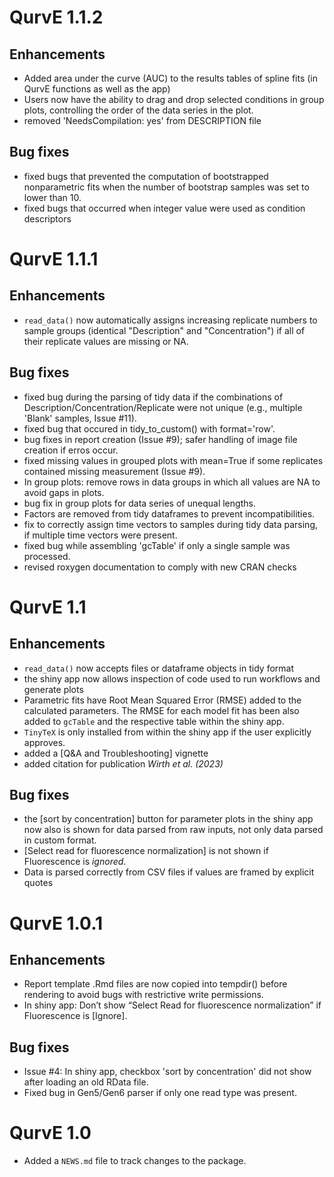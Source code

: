 # QurvE 1.1.2

## Enhancements

* Added area under the curve (AUC) to the results tables of spline fits (in QurvE functions as well as the app)
* Users now have the ability to drag and drop selected conditions in group plots, controlling the order of the data series in the plot.
* removed 'NeedsCompilation: yes' from DESCRIPTION file

## Bug fixes

* fixed bugs that prevented the computation of bootstrapped nonparametric fits when the number of bootstrap samples was set to lower than 10.
* fixed bugs that occurred when integer value were used as condition descriptors

# QurvE 1.1.1

## Enhancements

* `read_data()` now automatically assigns increasing replicate numbers to sample groups (identical "Description" and "Concentration") if all of their replicate values are missing or NA.

## Bug fixes

* fixed bug during the parsing of tidy data if the combinations of Description/Concentration/Replicate were not unique (e.g., multiple 'Blank' samples, Issue #11).
* fixed bug that occured in tidy_to_custom() with format='row'.
* bug fixes in report creation (Issue #9); safer handling of image file creation if erros occur.
* fixed missing values in grouped plots with mean=True if some replicates contained missing measurement (Issue #9).
* In group plots: remove rows in data groups in which all values are NA to avoid gaps in plots.
* bug fix in group plots for data series of unequal lengths.
* Factors are removed from tidy dataframes to prevent incompatibilities.
* fix to correctly assign time vectors to samples during tidy data parsing, if multiple time vectors were present.
* fixed bug while assembling 'gcTable' if only a single sample was processed.
* revised roxygen documentation to comply with new CRAN checks

# QurvE 1.1

## Enhancements

* `read_data()` now accepts files or dataframe objects in tidy format
* the shiny app now allows inspection of code used to run workflows and generate plots
* Parametric fits have Root Mean Squared Error (RMSE) added to the calculated parameters. The RMSE for each model fit has been also added to `gcTable` and the respective table within the shiny app.
* `TinyTeX` is only installed from within the shiny app if the user explicitly approves.
* added a [Q&A and Troubleshooting] vignette
* added citation for publication *Wirth et al. (2023)*

## Bug fixes

* the [sort by concentration] button for parameter plots in the shiny app now also is shown for data parsed from raw inputs, not only data parsed in custom format.
* [Select read for fluorescence normalization] is not shown if Fluorescence is *ignored*.
* Data is parsed correctly from CSV files if values are framed by explicit quotes

# QurvE 1.0.1

## Enhancements

* Report template .Rmd files are now copied into tempdir() before rendering to avoid bugs with restrictive write permissions.
* In shiny app: Don’t show “Select Read for fluorescence normalization” if Fluorescence is [Ignore].

## Bug fixes

* Issue #4: In shiny app, checkbox 'sort by concentration' did not show after loading an old RData file.
* Fixed bug in Gen5/Gen6 parser if only one read type was present.

# QurvE 1.0

* Added a `NEWS.md` file to track changes to the package.

